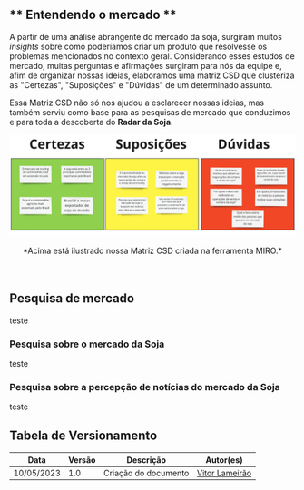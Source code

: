 ## ** Entendendo o mercado **
A partir de uma análise abrangente do mercado da soja, surgiram muitos *insights* sobre como poderíamos criar um produto que resolvesse os problemas mencionados no contexto geral. Considerando esses estudos de mercado, muitas perguntas e afirmações surgiram para nós da equipe e, afim de organizar nossas ideias, elaboramos uma matriz CSD que clusteriza as "Certezas", "Suposições" e "Dúvidas" de um determinado assunto. <br>

Essa Matriz CSD não só nos ajudou a esclarecer nossas ideias, mas também serviu como base para as pesquisas de mercado que conduzimos e para toda a descoberta do **Radar da Soja**.

![grafico_variacao_soja](images/matriz_csd_miro.jpg)

<center> *Acima está ilustrado nossa Matriz CSD criada na ferramenta MIRO.* </center> <br><br>



## **Pesquisa de mercado**
teste <br>
### **Pesquisa sobre o mercado da Soja**
teste <br>
### **Pesquisa sobre a percepção de notícias do mercado da Soja**
teste <br>

## Tabela de Versionamento
<div class="md-typeset__scrollwrap">
  <div class="md-typeset__table">
    <table>
      <thead>
        <tr>
          <th>Data</th>
          <th>Versão</th>
          <th>Descrição</th>
          <th>Autor(es)</th>
        </tr>
      </thead>
    <tbody>
      <tr>
        <td>10/05/2023</td>
        <td>1.0</td>
        <td>Criação do documento</td>
        <td><a href="https://www.linkedin.com/in/vitor-lameirao/">Vitor Lameirão</a>
        </td>
      </tr>
    </tbody>
  </table>
</div>
</div>